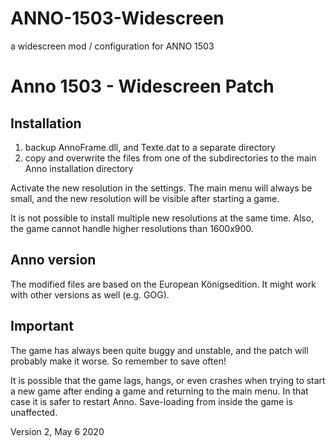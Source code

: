 # ANNO-1503-Widescreen
a widescreen mod / configuration for ANNO 1503 

# Anno 1503 - Widescreen Patch

## Installation

1. backup AnnoFrame.dll, and Texte.dat to a separate directory
2. copy and overwrite the files from one of the subdirectories to the main
   Anno installation directory

Activate the new resolution in the settings. The main menu will always be small,
and the new resolution will be visible after starting a game.

It is not possible to install multiple new resolutions at the same time. Also,
the game cannot handle higher resolutions than 1600x900.


## Anno version

The modified files are based on the European Königsedition. It might work with
other versions as well (e.g. GOG).


## Important

The game has always been quite buggy and unstable, and the patch will probably
make it worse. So remember to save often!

It is possible that the game lags, hangs, or even crashes when trying to start
a new game after ending a game and returning to the main menu. In that case
it is safer to restart Anno. Save-loading from inside the game is unaffected.


Version 2, May 6 2020
